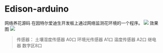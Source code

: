 # Edison-arduino
网络养花源码 在因特尔爱迪生开发板上通过网络监测花环境的一个程序。
![](http://a1.qpic.cn/psb?/V14UgACj2XGt4b/2v1g67GsfvWIgwiwI4zeKaKD11KUKvw4AnvtQqVrvV4!/b/dH0BAAAAAAAA&bo=VQOAAgAAAAAFB*A!&rf=viewer_4)
效果图
![](http://a2.qpic.cn/psb?/V14UgACj2XGt4b/R4.y.frjAm3ekqRDykMuz73.YRup8OgP4OUN3X2RZ9k!/b/dH4BAAAAAAAA&bo=ZwGIAQAAAAADB80!&rf=viewer_4)
>传感器：
>土壤湿度传感器  A0口
>环境光传感器    A1口
>温度传感器      A2口
>继电器          数字区8口

